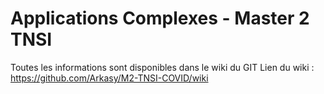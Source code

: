 # Applications Complexes - Master 2 TNSI

Toutes les informations sont disponibles dans le wiki du GIT
Lien du wiki : https://github.com/Arkasy/M2-TNSI-COVID/wiki
